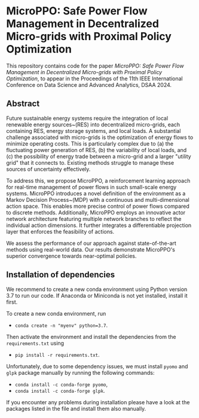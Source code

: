 # MicroPPO: Safe Power Flow Management in Decentralized Micro-grids with Proximal Policy Optimization

This repository contains code for the paper *MicroPPO: Safe Power Flow Management in Decentralized Micro-grids with
Proximal Policy Optimization*, to appear in the Proceedings of the 11th IEEE International Conference on Data Science 
and Advanced Analytics, DSAA 2024.

## Abstract

Future sustainable energy systems require the integration of local renewable energy sources~(RES) into decentralized 
micro-grids, each containing RES, energy storage systems, and local loads. 
A substantial challenge associated with micro-grids is the optimization of energy flows to minimize operating costs. 
This is particularly complex due to (a) the fluctuating power generation of RES, (b) the variability of local loads, 
and (c) the possibility of energy trade between a micro-grid and a larger "utility grid" that it connects to. 
Existing methods struggle to manage these sources of uncertainty effectively.

To address this, we propose MicroPPO, a reinforcement learning approach for real-time management of power flows in such 
small-scale energy systems.
MicroPPO introduces a novel definition of the environment as a Markov Decision Process~(MDP) with a continuous and 
multi-dimensional action space.
This enables more precise control of power flows compared to discrete methods. Additionally, MicroPPO employs an 
innovative actor network architecture featuring multiple network branches to reflect the individual action dimensions. 
It further integrates a differentiable projection layer that enforces the feasibility of actions. 

We assess the performance of our approach against state-of-the-art methods using real-world data. 
Our results demonstrate MicroPPO's superior convergence towards near-optimal policies.

## Installation of dependencies

We recommend to create a new conda environment using Python version 3.7 to run our code. If Anaconda or Miniconda is not
yet installed, install it first.

To create a new conda environment, run

- `conda create -n "myenv" python=3.7`.

Then activate the environment and install the dependencies from the `requirements.txt` using

- `pip install -r requirements.txt`.

Unfortunately, due to some dependency issues, we must install `pyomo` and `glpk` package manually by running the
following commands:

- `conda install -c conda-forge pyomo`,
- `conda install -c conda-forge glpk`.

If you encounter any problems during installation please have a look at the packages listed in the file and install them
also manually.